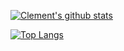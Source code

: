  
[![Clement's github stats](https://github-readme-stats.vercel.app/api?username=rclemsmith&theme=dark&count_private=true)](https://github.com/rclemsmith/github-readme-stats)

[![Top Langs](https://github-readme-stats.vercel.app/api/top-langs/?username=rclemsmith&theme=cobalt)](https://github.com/anuraghazra/github-readme-stats)

